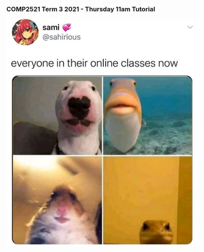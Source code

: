 ### COMP2521 Term 3 2021 - Thursday 11am Tutorial

![](https://github.com/paulatennent/cse_tutoring/blob/master/COMP2521/20T3_H11D/_assets/webcamMeme.jpg)